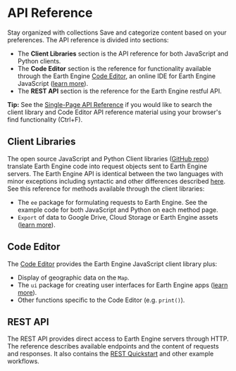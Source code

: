  
#  API Reference 
Stay organized with collections  Save and categorize content based on your preferences. 
The API reference is divided into sections:
  * The **Client Libraries** section is the API reference for both JavaScript and Python clients.
  * The **Code Editor** section is the reference for functionality available through the Earth Engine [Code Editor](https://code.earthengine.google.com/), an online IDE for Earth Engine JavaScript ([learn more](https://developers.google.com/earth-engine/playground)).
  * The **REST API** section is the reference for the Earth Engine restful API. 

**Tip:** See the [Single-Page API Reference](https://developers.google.com/earth-engine/api_docs) if you would like to search the client library and Code Editor API reference material using your browser's find functionality (Ctrl+F). 
##  Client Libraries 
The open source JavaScript and Python Client libraries ([GitHub repo](https://github.com/google/earthengine-api)) translate Earth Engine code into request objects sent to Earth Engine servers. The Earth Engine API is identical between the two languages with minor exceptions including syntactic and other differences described [here](https://developers.google.com/earth-engine/python_install#syntax). See this reference for methods available through the client libraries:
  * The `ee` package for formulating requests to Earth Engine. See the example code for both JavaScript and Python on each method page.
  * `Export` of data to Google Drive, Cloud Storage or Earth Engine assets ([learn more](https://developers.google.com/earth-engine/exporting)).


##  Code Editor 
The [Code Editor](https://developers.google.com/earth-engine/playground) provides the Earth Engine JavaScript client library plus:
  * Display of geographic data on the `Map`.
  * The `ui` package for creating user interfaces for Earth Engine apps ([learn more](https://developers.google.com/earth-engine/apps)).
  * Other functions specific to the Code Editor (e.g. `print()`).


##  REST API 
The REST API provides direct access to Earth Engine servers through HTTP. The reference describes available endpoints and the content of requests and responses. It also contains the [REST Quickstart](https://developers.google.com/earth-engine/reference/Quickstart) and other example workflows. 
